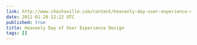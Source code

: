```yaml
---
link: http://www.chachaville.com/content/heavenly-day-user-experience-design
date: 2011-01-20 12:22 UTC
published: true
title: Heavenly Day of User Experience Design
tags: []
---
```



